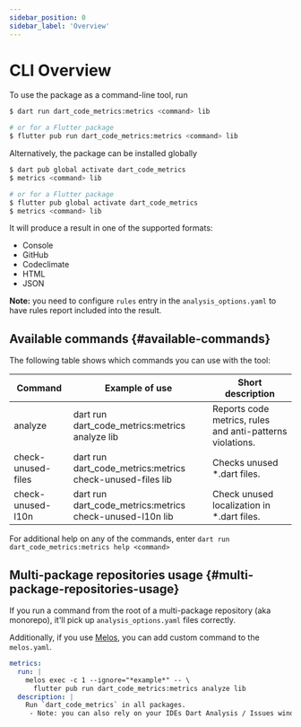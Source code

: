 ```yaml
---
sidebar_position: 0
sidebar_label: 'Overview'
---
```


# CLI Overview

To use the package as a command-line tool, run

```sh
$ dart run dart_code_metrics:metrics <command> lib

# or for a Flutter package
$ flutter pub run dart_code_metrics:metrics <command> lib
```

Alternatively, the package can be installed globally

```sh
$ dart pub global activate dart_code_metrics
$ metrics <command> lib

# or for a Flutter package
$ flutter pub global activate dart_code_metrics
$ metrics <command> lib
```

It will produce a result in one of the supported formats:

- Console
- GitHub
- Codeclimate
- HTML
- JSON

**Note:** you need to configure `rules` entry in the `analysis_options.yaml` to have rules report included into the result.

## Available commands {#available-commands}

The following table shows which commands you can use with the tool:

| Command            | Example of use                                            | Short description                                         |
| ------------------ | --------------------------------------------------------- | --------------------------------------------------------- |
| analyze            | dart run dart_code_metrics:metrics analyze lib            | Reports code metrics, rules and anti-patterns violations. |
| check-unused-files | dart run dart_code_metrics:metrics check-unused-files lib | Checks unused \*.dart files. |
| check-unused-l10n  | dart run dart_code_metrics:metrics check-unused-l10n lib | Check unused localization in *.dart files. |

For additional help on any of the commands, enter `dart run dart_code_metrics:metrics help <command>`

## Multi-package repositories usage {#multi-package-repositories-usage}

If you run a command from the root of a multi-package repository (aka monorepo), it'll pick up `analysis_options.yaml` files correctly.

Additionally, if you use [Melos](https://pub.dev/packages/melos), you can add custom command to the `melos.yaml`.

```yaml title="melos.yaml"
metrics:
  run: |
    melos exec -c 1 --ignore="*example*" -- \
      flutter pub run dart_code_metrics:metrics analyze lib
  description: |
    Run `dart_code_metrics` in all packages.
     - Note: you can also rely on your IDEs Dart Analysis / Issues window.
```
